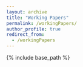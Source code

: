 ```yaml
---
layout: archive
title: "Working Papers"
permalink: /workingPapers/
author_profile: true
redirect_from:
  - /workingPapers
---
```


{% include base_path %}

